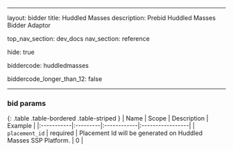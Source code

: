 

---
layout: bidder
title: Huddled Masses
description: Prebid Huddled Masses Bidder Adaptor

top_nav_section: dev_docs
nav_section: reference

hide: true

biddercode: huddledmasses

biddercode_longer_than_12: false


---

### bid params

{: .table .table-bordered .table-striped }
| Name | Scope | Description | Example |
|:-----------|:---------|:------------|:-----------------|
| `placement_id` | required | Placement Id will be generated on Huddled Masses SSP Platform. | 0 |
